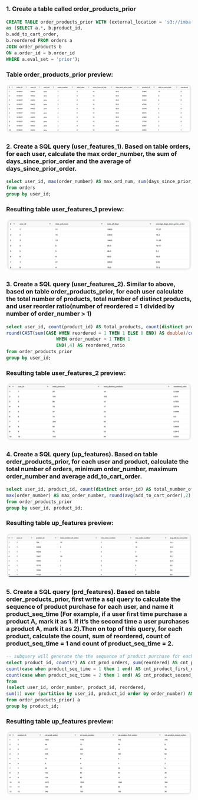 # 
### 1. Create a table called order_products_prior
```sql
CREATE TABLE order_products_prior WITH (external_location = 's3://imba-alan/features/order_products_prior/', format = 'parquet')
as (SELECT a.*, b.product_id,
b.add_to_cart_order,
b.reordered FROM orders a
JOIN order_products b
ON a.order_id = b.order_id
WHERE a.eval_set = 'prior');
```
### Table order_products_prior preview:
![](assets/images/q1.png)

### 2. Create a SQL query (user_features_1). Based on table orders, for each user, calculate the max order_number, the sum of days_since_prior_order and the average of days_since_prior_order.
```sql
select user_id, max(order_number) AS max_ord_num, sum(days_since_prior_order) AS sum_of_days, round(AVG(days_since_prior_order),2) AS average_days_since_prior_order
from orders
group by user_id;
```
### Resulting table user_features_1 preview:
![](assets/images/q2.png)

### 3. Create a SQL query (user_features_2). Similar to above, based on table order_products_prior, for each user calculate the total number of products, total number of distinct products, and user reorder ratio(number of reordered = 1 divided by number of order_number > 1)
```sql
select user_id, count(product_id) AS total_products, count(distinct product_id) AS total_distinct_products, 
round(CAST(sum(CASE WHEN reordered = 1 THEN 1 ELSE 0 END) AS double)/count(CASE 
                   WHEN order_number > 1 THEN 1
                   END),4) AS reordered_ratio
from order_products_prior
group by user_id;
```
### Resulting table user_features_2 preview:
![](assets/images/q3.png)

### 4. Create a SQL query (up_features). Based on table order_products_prior, for each user and product, calculate the total number of orders, minimum order_number, maximum order_number and average add_to_cart_order.
```sql
select user_id, product_id, count(distinct order_id) AS total_number_of_orders, min(order_number) AS min_order_number, 
max(order_number) AS max_order_number, round(avg(add_to_cart_order),2) AS avg_add_to_cart_order
from order_products_prior
group by user_id, product_id;
```
### Resulting table up_features preview:
![](assets/images/q4.png)

### 5. Create a SQL query (prd_features). Based on table order_products_prior, first write a sql query to calculate the sequence of product purchase for each user, and name it product_seq_time (For example, if a user first time purchase a product A, mark it as 1. If it’s the second time a user purchases a product A, mark it as 2).Then on top of this query, for each product, calculate the count, sum of reordered, count of product_seq_time = 1 and count of product_seq_time = 2.
```sql
-- subquery will generate the the sequence of product purchase for each user
select product_id, count(*) AS cnt_prod_orders, sum(reordered) AS cnt_prod_reorders, 
count(case when product_seq_time = 1 then 1 end) AS cnt_product_first_orders,
count(case when product_seq_time = 2 then 1 end) AS cnt_product_second_orders
from 
(select user_id, order_number, product_id, reordered,
sum(1) over (partition by user_id, product_id order by order_number) AS product_seq_time
from order_products_prior) a
group by product_id;
```
### Resulting table up_features preview:
![](assets/images/q5.png)